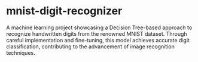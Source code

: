 # mnist-digit-recognizer
A machine learning project showcasing a Decision Tree-based approach to recognize handwritten digits from the renowned MNIST dataset. Through careful implementation and fine-tuning, this model achieves accurate digit classification, contributing to the advancement of image recognition techniques.
